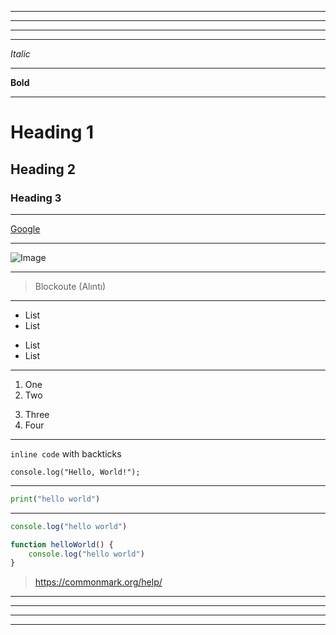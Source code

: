 ***
***
---
---

*Italic*

---
**Bold**

---
# Heading 1
## Heading 2
### Heading 3

---
[Google](https://google.com)

---

![Image](https://www.reviewpro.com/wp-content/uploads/2019/06/Google-logo.jpg)

---
> Blockoute (Alıntı)

---
* List
* List
- List
- List
---

1. One
2. Two
3) Three
4) Four
---

`inline code` with backticks

`console.log("Hello, World!");`

---
```python
print("hello world")

```
---
```javascript
console.log("hello world")

function helloWorld() {
    console.log("hello world")
}
```

>https://commonmark.org/help/
***
***
---
---




